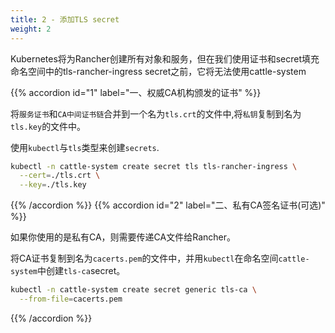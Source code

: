 ```yaml
---
title: 2 - 添加TLS secret
weight: 2
---
```


Kubernetes将为Rancher创建所有对象和服务，但在我们使用证书和secret填充命名空间中的tls-rancher-ingress secret之前，它将无法使用cattle-system

{{% accordion id="1" label="一、权威CA机构颁发的证书" %}}

将`服务证书`和`CA中间证书链`合并到一个名为`tls.crt`的文件中,将`私钥`复制到名为`tls.key`的文件中。

使用`kubectl`与`tls`类型来创建`secrets`.

```bash
kubectl -n cattle-system create secret tls tls-rancher-ingress \
  --cert=./tls.crt \
  --key=./tls.key
```

{{% /accordion %}}
{{% accordion id="2" label="二、私有CA签名证书(可选)" %}}

如果你使用的是私有CA，则需要传递CA文件给Rancher。

将CA证书复制到名为`cacerts.pem`的文件中，并用`kubectl`在命名空间`cattle-system`中创建`tls-ca`secret。

```bash
kubectl -n cattle-system create secret generic tls-ca \
  --from-file=cacerts.pem
```

{{% /accordion %}}
